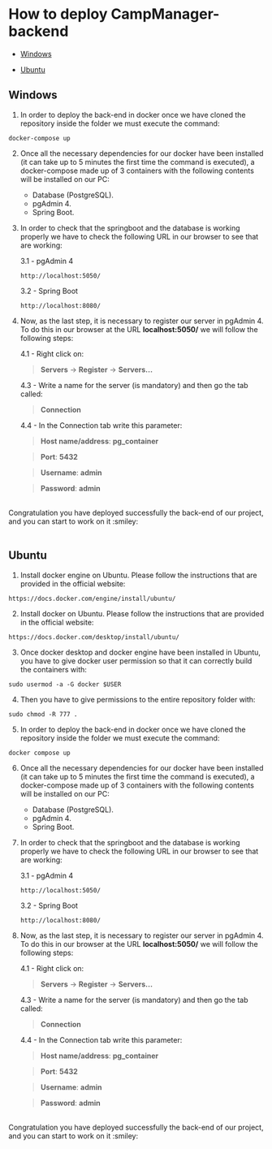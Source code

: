 # How to deploy CampManager-backend
* [Windows](#windows)

* [Ubuntu](#ubuntu)

## Windows
1. In order to deploy the back-end in docker once we have cloned the repository inside the folder we must execute the command:
```
docker-compose up
```
2. Once all the necessary dependencies for our docker have been installed (it can take up to 5 minutes the first time the command is executed), a docker-compose made up of 3 containers with the following contents will be installed on our PC:

    - Database (PostgreSQL).
    - pgAdmin 4.
    - Spring Boot.

3. In order to check that the springboot and the database is working properly we have to check the following URL in our browser to see that are working:

    3.1 - pgAdmin 4
    ```
    http://localhost:5050/
    ```
    3.2 - Spring Boot
    ```
    http://localhost:8080/
    ```


4. Now, as the last step, it is necessary to register our server in pgAdmin 4. To do this in our browser at the URL **localhost:5050/** we will follow the following steps:

    4.1 - Right click on:
    > **Servers** -> **Register** -> **Servers...**
    
    4.3 - Write a name for the server (is mandatory) and then go the tab called:
    > **Connection**
    
    4.4 - In the Connection tab write this parameter:
    > **Host name/address**: **pg_container**
    
    > **Port**: **5432**
    
    > **Username**: **admin**
    
    > **Password**: **admin**
    
<br/>
Congratulation you have deployed successfully the back-end of our project, and you can start to work on it :smiley:
<br/>
<br/>

## Ubuntu
1. Install docker engine on Ubuntu. Please follow the instructions that are provided in the official website:
```
https://docs.docker.com/engine/install/ubuntu/
```
2. Install docker on Ubuntu. Please follow the instructions that are provided in the official website:
```
https://docs.docker.com/desktop/install/ubuntu/
```
3. Once docker desktop and docker engine have been installed in Ubuntu, you have to give docker user permission so that it can correctly build the containers with:
```
sudo usermod -a -G docker $USER
```
4. Then you have to give permissions to the entire repository folder with:
```
sudo chmod -R 777 .
```
5. In order to deploy the back-end in docker once we have cloned the repository inside the folder we must execute the command:
```
docker compose up
```
6. Once all the necessary dependencies for our docker have been installed (it can take up to 5 minutes the first time the command is executed), a docker-compose made up of 3 containers with the following contents will be installed on our PC:

    - Database (PostgreSQL).
    - pgAdmin 4.
    - Spring Boot.

7. In order to check that the springboot and the database is working properly we have to check the following URL in our browser to see that are working:

    3.1 - pgAdmin 4
    ```
    http://localhost:5050/
    ```
    3.2 - Spring Boot
    ```
    http://localhost:8080/
    ```


8. Now, as the last step, it is necessary to register our server in pgAdmin 4. To do this in our browser at the URL **localhost:5050/** we will follow the following steps:

    4.1 - Right click on:
    > **Servers** -> **Register** -> **Servers...**
    
    4.3 - Write a name for the server (is mandatory) and then go the tab called:
    > **Connection**
    
    4.4 - In the Connection tab write this parameter:
    > **Host name/address**: **pg_container**
    
    > **Port**: **5432**
    
    > **Username**: **admin**
    
    > **Password**: **admin**
    
<br/>
Congratulation you have deployed successfully the back-end of our project, and you can start to work on it :smiley:
 
